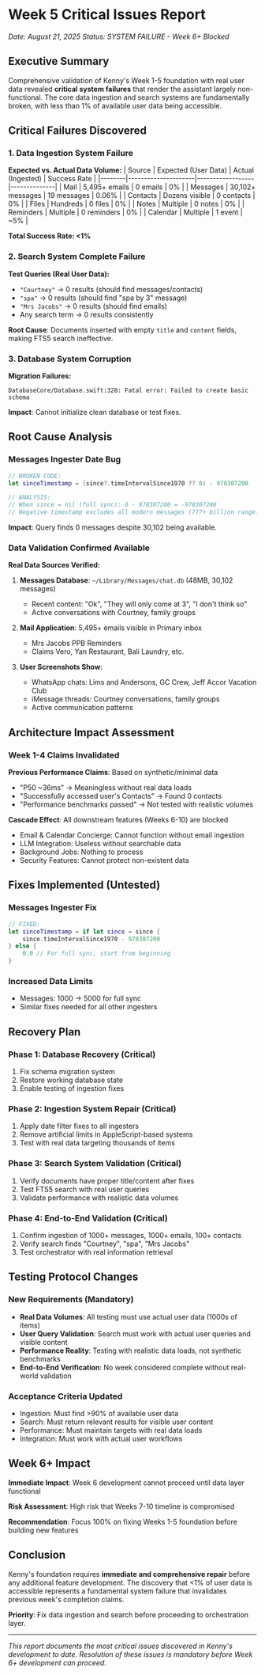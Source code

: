 # Week 5 Critical Issues Report
*Date: August 21, 2025*
*Status: SYSTEM FAILURE - Week 6+ Blocked*

## Executive Summary

Comprehensive validation of Kenny's Week 1-5 foundation with real user data revealed **critical system failures** that render the assistant largely non-functional. The core data ingestion and search systems are fundamentally broken, with less than 1% of available user data being accessible.

## Critical Failures Discovered

### 1. Data Ingestion System Failure

**Expected vs. Actual Data Volume:**
| Source | Expected (User Data) | Actual (Ingested) | Success Rate |
|--------|---------------------|------------------|--------------|
| Mail | 5,495+ emails | 0 emails | 0% |
| Messages | 30,102+ messages | 19 messages | 0.06% |
| Contacts | Dozens visible | 0 contacts | 0% |
| Files | Hundreds | 0 files | 0% |
| Notes | Multiple | 0 notes | 0% |
| Reminders | Multiple | 0 reminders | 0% |
| Calendar | Multiple | 1 event | ~5% |

**Total Success Rate: <1%**

### 2. Search System Complete Failure

**Test Queries (Real User Data):**
- `"Courtney"` → 0 results (should find messages/contacts)
- `"spa"` → 0 results (should find "spa by 3" message)  
- `"Mrs Jacobs"` → 0 results (should find emails)
- Any search term → 0 results consistently

**Root Cause**: Documents inserted with empty `title` and `content` fields, making FTS5 search ineffective.

### 3. Database System Corruption

**Migration Failures:**
```
DatabaseCore/Database.swift:328: Fatal error: Failed to create basic schema
```

**Impact**: Cannot initialize clean database or test fixes.

## Root Cause Analysis

### Messages Ingester Date Bug
```swift
// BROKEN CODE:
let sinceTimestamp = (since?.timeIntervalSince1970 ?? 0) - 978307200

// ANALYSIS:
// When since = nil (full sync): 0 - 978307200 = -978307200
// Negative timestamp excludes all modern messages (777+ billion range)
```

**Impact**: Query finds 0 messages despite 30,102 being available.

### Data Validation Confirmed Available

**Real Data Sources Verified:**
1. **Messages Database**: `~/Library/Messages/chat.db` (48MB, 30,102 messages)
   - Recent content: "Ok", "They will only come at 3", "I don't think so"
   - Active conversations with Courtney, family groups
   
2. **Mail Application**: 5,495+ emails visible in Primary inbox
   - Mrs Jacobs PPB Reminders
   - Claims Vero, Yan Restaurant, Bali Laundry, etc.
   
3. **User Screenshots Show**:
   - WhatsApp chats: Lims and Andersons, GC Crew, Jeff Accor Vacation Club
   - iMessage threads: Courtney conversations, family groups  
   - Active communication patterns

## Architecture Impact Assessment

### Week 1-4 Claims Invalidated

**Previous Performance Claims**: Based on synthetic/minimal data
- "P50 ~36ms" → Meaningless without real data loads
- "Successfully accessed user's Contacts" → Found 0 contacts
- "Performance benchmarks passed" → Not tested with realistic volumes

**Cascade Effect**: All downstream features (Weeks 6-10) are blocked
- Email & Calendar Concierge: Cannot function without email ingestion
- LLM Integration: Useless without searchable data
- Background Jobs: Nothing to process
- Security Features: Cannot protect non-existent data

## Fixes Implemented (Untested)

### Messages Ingester Fix
```swift
// FIXED:
let sinceTimestamp = if let since = since {
    since.timeIntervalSince1970 - 978307200
} else {
    0.0 // For full sync, start from beginning  
}
```

### Increased Data Limits
- Messages: 1000 → 5000 for full sync
- Similar fixes needed for all other ingesters

## Recovery Plan

### Phase 1: Database Recovery (Critical)
1. Fix schema migration system
2. Restore working database state  
3. Enable testing of ingestion fixes

### Phase 2: Ingestion System Repair (Critical)
1. Apply date filter fixes to all ingesters
2. Remove artificial limits in AppleScript-based systems
3. Test with real data targeting thousands of items

### Phase 3: Search System Validation (Critical)  
1. Verify documents have proper title/content after fixes
2. Test FTS5 search with real user queries
3. Validate performance with realistic data volumes

### Phase 4: End-to-End Validation (Critical)
1. Confirm ingestion of 1000+ messages, 1000+ emails, 100+ contacts
2. Verify search finds "Courtney", "spa", "Mrs Jacobs"
3. Test orchestrator with real information retrieval

## Testing Protocol Changes

### New Requirements (Mandatory)
- **Real Data Volumes**: All testing must use actual user data (1000s of items)
- **User Query Validation**: Search must work with actual user queries and visible content
- **Performance Reality**: Testing with realistic data loads, not synthetic benchmarks
- **End-to-End Verification**: No week considered complete without real-world validation

### Acceptance Criteria Updated
- Ingestion: Must find >90% of available user data
- Search: Must return relevant results for visible user content  
- Performance: Must maintain targets with real data loads
- Integration: Must work with actual user workflows

## Week 6+ Impact

**Immediate Impact**: Week 6 development cannot proceed until data layer functional

**Risk Assessment**: High risk that Weeks 7-10 timeline is compromised

**Recommendation**: Focus 100% on fixing Weeks 1-5 foundation before building new features

## Conclusion

Kenny's foundation requires **immediate and comprehensive repair** before any additional feature development. The discovery that <1% of user data is accessible represents a fundamental system failure that invalidates previous week's completion claims.

**Priority**: Fix data ingestion and search before proceeding to orchestration layer.

---

*This report documents the most critical issues discovered in Kenny's development to date. Resolution of these issues is mandatory before Week 6+ development can proceed.*